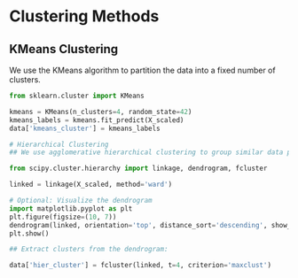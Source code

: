 # Clustering Methods

## KMeans Clustering

We use the KMeans algorithm to partition the data into a fixed number of clusters.

```python
from sklearn.cluster import KMeans

kmeans = KMeans(n_clusters=4, random_state=42)
kmeans_labels = kmeans.fit_predict(X_scaled)
data['kmeans_cluster'] = kmeans_labels

# Hierarchical Clustering
## We use agglomerative hierarchical clustering to group similar data points using a bottom-up approach.

from scipy.cluster.hierarchy import linkage, dendrogram, fcluster

linked = linkage(X_scaled, method='ward')

# Optional: Visualize the dendrogram
import matplotlib.pyplot as plt
plt.figure(figsize=(10, 7))
dendrogram(linked, orientation='top', distance_sort='descending', show_leaf_counts=True)
plt.show()

## Extract clusters from the dendrogram:

data['hier_cluster'] = fcluster(linked, t=4, criterion='maxclust')


